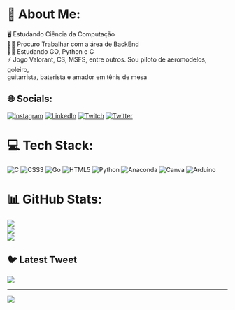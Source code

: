 # 💫 About Me:
🖥 Estudando Ciência da Computação<br>👩‍💻 Procuro Trabalhar com a área de BackEnd<br>👨‍🏫 Estudando GO, Python e C<br>⚡ Jogo Valorant, CS, MSFS, entre outros. Sou piloto de aeromodelos, goleiro,<br>guitarrista, baterista e amador em tênis de mesa


## 🌐 Socials:
[![Instagram](https://img.shields.io/badge/Instagram-%23E4405F.svg?logo=Instagram&logoColor=white)](https://instagram.com/davidsppacini) [![LinkedIn](https://img.shields.io/badge/LinkedIn-%230077B5.svg?logo=linkedin&logoColor=white)](https://www.linkedin.com/in/davi-pacini-1b1530270/) [![Twitch](https://img.shields.io/badge/Twitch-%239146FF.svg?logo=Twitch&logoColor=white)](https://twitch.tv/gcDSP) [![Twitter](https://img.shields.io/badge/Twitter-%231DA1F2.svg?logo=Twitter&logoColor=white)](https://twitter.com/DaviDPPacini1) 

# 💻 Tech Stack:
![C](https://img.shields.io/badge/c-%2300599C.svg?style=for-the-badge&logo=c&logoColor=white) ![CSS3](https://img.shields.io/badge/css3-%231572B6.svg?style=for-the-badge&logo=css3&logoColor=white) ![Go](https://img.shields.io/badge/go-%2300ADD8.svg?style=for-the-badge&logo=go&logoColor=white) ![HTML5](https://img.shields.io/badge/html5-%23E34F26.svg?style=for-the-badge&logo=html5&logoColor=white) ![Python](https://img.shields.io/badge/python-3670A0?style=for-the-badge&logo=python&logoColor=ffdd54) ![Anaconda](https://img.shields.io/badge/Anaconda-%2344A833.svg?style=for-the-badge&logo=anaconda&logoColor=white) ![Canva](https://img.shields.io/badge/Canva-%2300C4CC.svg?style=for-the-badge&logo=Canva&logoColor=white) ![Arduino](https://img.shields.io/badge/-Arduino-00979D?style=for-the-badge&logo=Arduino&logoColor=white)
# 📊 GitHub Stats:
![](https://github-readme-stats.vercel.app/api?username=DaviPacini&theme=radical&hide_border=false&include_all_commits=true&count_private=true)<br/>
![](https://github-readme-streak-stats.herokuapp.com/?user=DaviPacini&theme=radical&hide_border=false)<br/>
![](https://github-readme-stats.vercel.app/api/top-langs/?username=DaviPacini&theme=radical&hide_border=false&include_all_commits=true&count_private=true&layout=compact)

## 🐦 Latest Tweet
[![](https://gtce.itsvg.in/api?username=DaviDPPacini1)](https://github.com/VishwaGauravIn/github-twitter-card-embed)

---
[![](https://visitcount.itsvg.in/api?id=DaviPacini&icon=0&color=0)](https://visitcount.itsvg.in)

<!-- Proudly created with GPRM ( https://gprm.itsvg.in ) -->
